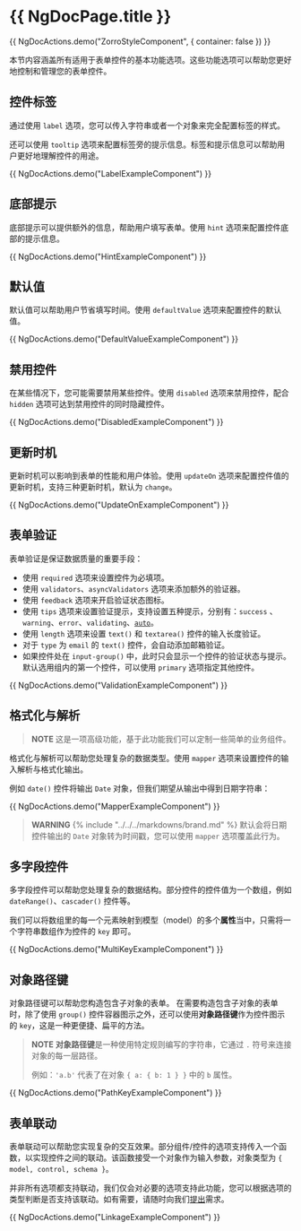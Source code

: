 # {{ NgDocPage.title }}

{{ NgDocActions.demo("ZorroStyleComponent", { container: false }) }}

本节内容涵盖所有适用于表单控件的基本功能选项。这些功能选项可以帮助您更好地控制和管理您的表单控件。

## 控件标签

通过使用 `label` 选项，您可以传入字符串或者一个对象来完全配置标签的样式。

还可以使用 `tooltip` 选项来配置标签旁的提示信息。标签和提示信息可以帮助用户更好地理解控件的用途。

{{ NgDocActions.demo("LabelExampleComponent") }}

## 底部提示

底部提示可以提供额外的信息，帮助用户填写表单。使用 `hint` 选项来配置控件底部的提示信息。

{{ NgDocActions.demo("HintExampleComponent") }}

## 默认值

默认值可以帮助用户节省填写时间。使用 `defaultValue` 选项来配置控件的默认值。

{{ NgDocActions.demo("DefaultValueExampleComponent") }}

## 禁用控件

在某些情况下，您可能需要禁用某些控件。使用 `disabled` 选项来禁用控件，配合 `hidden` 选项可达到禁用控件的同时隐藏控件。

{{ NgDocActions.demo("DisabledExampleComponent") }}

## 更新时机

更新时机可以影响到表单的性能和用户体验。使用 `updateOn` 选项来配置控件值的更新时机，支持三种更新时机，默认为 `change`。

{{ NgDocActions.demo("UpdateOnExampleComponent") }}

## 表单验证

表单验证是保证数据质量的重要手段：

- 使用 `required` 选项来设置控件为必填项。
- 使用 `validators`、`asyncValidators` 选项来添加额外的验证器。
- 使用 `feedback` 选项来开启验证状态图标。
- 使用 `tips` 选项来设置验证提示，支持设置五种提示，分别有：`success` 、`warning`、`error`、`validating`、[`auto`](https://ng.ant.design/components/form/zh#components-form-demo-auto-tips)。
- 使用 `length` 选项来设置 `text()` 和 `textarea()` 控件的输入长度验证。
- 对于 `type` 为 `email` 的 `text()` 控件，会自动添加邮箱验证。
- 如果控件处在 `input-group()` 中，此时只会显示一个控件的验证状态与提示。默认选用组内的第一个控件，可以使用 `primary` 选项指定其他控件。

{{ NgDocActions.demo("ValidationExampleComponent") }}

## 格式化与解析

> **NOTE**
> 这是一项高级功能，基于此功能我们可以定制一些简单的业务组件。

格式化与解析可以帮助您处理复杂的数据类型。使用 `mapper` 选项来设置控件的输入解析与格式化输出。

例如 `date()` 控件将输出 `Date` 对象，但我们期望从输出中得到日期字符串：

{{ NgDocActions.demo("MapperExampleComponent") }}

> **WARNING**
> {% include "../../../markdowns/brand.md" %} 默认会将日期控件输出的 `Date` 对象转为时间戳，您可以使用 `mapper` 选项覆盖此行为。

## 多字段控件

多字段控件可以帮助您处理复杂的数据结构。部分控件的控件值为一个数组，例如 `dateRange()`、`cascader()` 控件等。

我们可以将数组里的每一个元素映射到模型（model）的多个**属性**当中，只需将一个字符串数组作为控件的 `key` 即可。

{{ NgDocActions.demo("MultiKeyExampleComponent") }}

## 对象路径键

对象路径键可以帮助您构造包含子对象的表单。
在需要构造包含子对象的表单时，除了使用 `group()` 控件容器图示之外，还可以使用**对象路径键**作为控件图示的 `key`，这是一种更便捷、扁平的方法。

> **NOTE**
> **对象路径键**是一种使用特定规则编写的字符串，它通过 `.` 符号来连接对象的每一层路径。
>
> 例如：`'a.b'` 代表了在对象 `{ a: { b: 1 } }` 中的 `b` 属性。

{{ NgDocActions.demo("PathKeyExampleComponent") }}

## 表单联动

表单联动可以帮助您实现复杂的交互效果。部分组件/控件的选项支持传入一个函数，以实现控件之间的联动。该函数接受一个对象作为输入参数，对象类型为 `{ model, control, schema }`。

并非所有选项都支持联动，我们仅会对必要的选项支持此功能，您可以根据选项的类型判断是否支持该联动。如有需要，请随时向我们[提出](https://github.com/fluent-form/fluent-form/issues)需求。

{{ NgDocActions.demo("LinkageExampleComponent") }}
